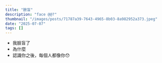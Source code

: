 ```yaml
---
title: "臉盲"
description: "face @@?"
thumbnail: "/images/posts/71787a39-7643-4965-8b03-8a982952a373.jpeg"
date: "2025-07-07"
tags: []
---
```

- 我臉盲了
- 為什麼
- 認識你之後，每個人都像你😯
